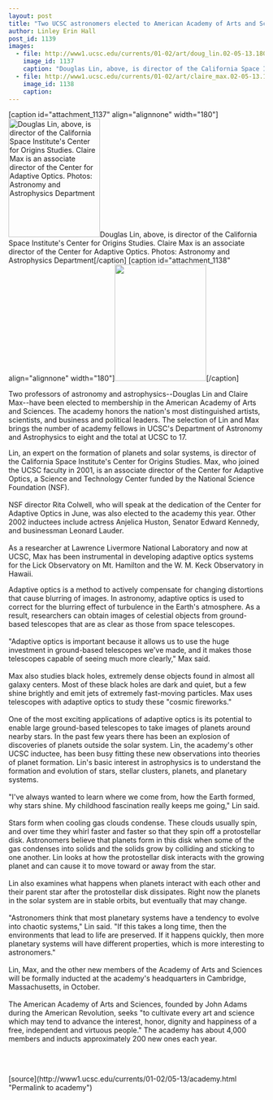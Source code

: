 ```yaml
---
layout: post
title: "Two UCSC astronomers elected to American Academy of Arts and Sciences"
author: Linley Erin Hall
post_id: 1139
images:
  - file: http://www1.ucsc.edu/currents/01-02/art/doug_lin.02-05-13.180.jpg
    image_id: 1137
    caption: "Douglas Lin, above, is director of the California Space Institute's Center for Origins Studies. Claire Max is an associate director of the Center for Adaptive Optics. Photos: Astronomy and Astrophysics Department"
  - file: http://www1.ucsc.edu/currents/01-02/art/claire_max.02-05-13.180.jpg
    image_id: 1138
    caption: 
---
```


[caption id="attachment_1137" align="alignnone" width="180"]<a href="http://localhost/mysite/wp-content/uploads/2002/05/doug_lin.02-05-13.180.jpg"><img class="size-full wp-image-1137" src="http://localhost/mysite/wp-content/uploads/2002/05/doug_lin.02-05-13.180.jpg" alt="Douglas Lin, above, is director of the California Space Institute's Center for Origins Studies. Claire Max is an associate director of the Center for Adaptive Optics. Photos: Astronomy and Astrophysics Department" width="180" height="233" /></a>Douglas Lin, above, is director of the California Space Institute's Center for Origins Studies. Claire Max is an associate director of the Center for Adaptive Optics. Photos: Astronomy and Astrophysics Department[/caption]
[caption id="attachment_1138" align="alignnone" width="180"]<a href="http://localhost/mysite/wp-content/uploads/2002/05/claire_max.02-05-13.180.jpg"><img class="size-full wp-image-1138" src="http://localhost/mysite/wp-content/uploads/2002/05/claire_max.02-05-13.180.jpg" alt="" width="180" height="229" /></a>[/caption]
<p>
  Two professors of astronomy and astrophysics--Douglas Lin and Claire Max--have been elected to membership in the American Academy of Arts and Sciences. The academy honors the nation's most distinguished artists, scientists, and business and political leaders. The selection of Lin and Max brings the number of academy fellows in UCSC's Department of Astronomy and Astrophysics to eight and the total at UCSC to 17.
</p>Lin, an expert on the formation of planets and solar systems, is director of the California Space Institute's Center for Origins Studies. Max, who joined the UCSC faculty in 2001, is an associate director of the Center for Adaptive Optics, a Science and Technology Center funded by the National Science Foundation (NSF).<br>
<br>
NSF director Rita Colwell, who will speak at the dedication of the Center for Adaptive Optics in June, was also elected to the academy this year. Other 2002 inductees include actress Anjelica Huston, Senator Edward Kennedy, and businessman Leonard Lauder.<br>
<br>
As a researcher at Lawrence Livermore National Laboratory and now at UCSC, Max has been instrumental in developing adaptive optics systems for the Lick Observatory on Mt. Hamilton and the W. M. Keck Observatory in Hawaii.
<p>
  Adaptive optics is a method to actively compensate for changing distortions that cause blurring of images. In astronomy, adaptive optics is used to correct for the blurring effect of turbulence in the Earth's atmosphere. As a result, researchers can obtain images of celestial objects from ground-based telescopes that are as clear as those from space telescopes.<br>
  <br>
  "Adaptive optics is important because it allows us to use the huge investment in ground-based telescopes we've made, and it makes those telescopes capable of seeing much more clearly," Max said.<br>
  <br>
  Max also studies black holes, extremely dense objects found in almost all galaxy centers. Most of these black holes are dark and quiet, but a few shine brightly and emit jets of extremely fast-moving particles. Max uses telescopes with adaptive optics to study these "cosmic fireworks."<br>
  <br>
  One of the most exciting applications of adaptive optics is its potential to enable large ground-based telescopes to take images of planets around nearby stars. In the past few years there has been an explosion of discoveries of planets outside the solar system. Lin, the academy's other UCSC inductee, has been busy fitting these new observations into theories of planet formation. Lin's basic interest in astrophysics is to understand the formation and evolution of stars, stellar clusters, planets, and planetary systems.<br>
  <br>
  "I've always wanted to learn where we come from, how the Earth formed, why stars shine. My childhood fascination really keeps me going," Lin said.<br>
  <br>
  Stars form when cooling gas clouds condense. These clouds usually spin, and over time they whirl faster and faster so that they spin off a protostellar disk. Astronomers believe that planets form in this disk when some of the gas condenses into solids and the solids grow by colliding and sticking to one another. Lin looks at how the protostellar disk interacts with the growing planet and can cause it to move toward or away from the star.<br>
  <br>
  Lin also examines what happens when planets interact with each other and their parent star after the protostellar disk dissipates. Right now the planets in the solar system are in stable orbits, but eventually that may change.<br>
  <br>
  "Astronomers think that most planetary systems have a tendency to evolve into chaotic systems," Lin said. "If this takes a long time, then the environments that lead to life are preserved. If it happens quickly, then more planetary systems will have different properties, which is more interesting to astronomers."<br>
  <br>
  Lin, Max, and the other new members of the Academy of Arts and Sciences will be formally inducted at the academy's headquarters in Cambridge, Massachusetts, in October.<br>
  <br>
  The American Academy of Arts and Sciences, founded by John Adams during the American Revolution, seeks "to cultivate every art and science which may tend to advance the interest, honor, dignity and happiness of a free, independent and virtuous people." The academy has about 4,000 members and inducts approximately 200 new ones each year.
</p>
<p>
  <br>
  <br>

</p>
<p>

</p>
[source](http://www1.ucsc.edu/currents/01-02/05-13/academy.html "Permalink to academy")
